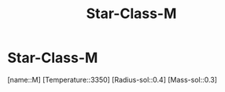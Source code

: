﻿---
title: "Star-Class-M"
type: StarClass
SpocWebEntityId: 28193
isDeleted: false
isReadOnly: false
confidential: public
tags:
- astro/StarClass

---

# Star-Class-M


[name::M]
[Temperature::3350]
[Radius-sol::0.4]
[Mass-sol::0.3]


